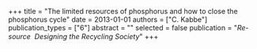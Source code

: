 +++
title = "The limited resources of phosphorus and how to close the phosphorus cycle"
date = 2013-01-01
authors = ["C. Kabbe"]
publication_types = ["6"]
abstract = ""
selected = false
publication = "*Re-source  Designing the Recycling Society*"
+++


